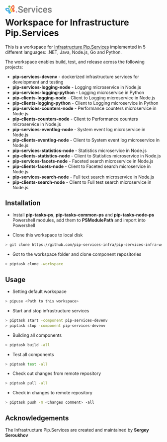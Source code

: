 # <img src="https://github.com/pip-services/pip-services/raw/master/design/Logo.png" alt="Pip.Services Logo" style="max-width:30%"> <br/> Workspace for Infrastructure Pip.Services

This is a workspace for [Infrastructure Pip.Services](https://github.com/pip-services-infra) 
implemented in 5 different languages: .NET, Java, Node.js, Go and Python.

The workspace enables build, test, and release across the following projects:

- **pip-services-devenv** - dockerized infrastructure services for development and testing
- **pip-services-logging-node** - Logging microservice in Node.js
- **pip-services-logging-python** - Logging microservice in Python
- **pip-clients-logging-node** - Client to Logging microservice in Node.js
- **pip-clients-logging-python** - Client to Logging microservice in Python
- **pip-services-counters-node** - Performance counters microservice in Node.js
- **pip-clients-counters-node** - Client to Performance counters microservice in Node.js
- **pip-services-eventlog-node** - System event log microservice in Node.js
- **pip-clients-eventlog-node** - Client to System event log microservice in Node.js
- **pip-services-statistics-node** - Statistics microservice in Node.js
- **pip-clients-statistics-node** - Client to Statistics microservice in Node.js
- **pip-services-facets-node** - Faceted search microservice in Node.js
- **pip-clients-facets-node** - Client to Faceted search microservice in Node.js
- **pip-services-search-node** - Full text search microservice in Node.js
- **pip-clients-search-node** - Client to Full test search microservice in Node.js

## Installation

- Install **pip-tasks-ps**, **pip-tasks-common-ps** and **pip-tasks-node-ps** Powershell modules, 
add them to **PSModulePath** and import into Powershell

- Clone this workspace to local disk
```bash
> git clone https://github.com/pip-services-infra/pip-services-infra-ws.git
```

- Got to the workspace folder and clone component repositories
```bash
> piptask clone -workspace
```

## Usage

- Setting default workspace
```bash
> pipuse <Path to this workspace>
```

- Start and stop infrastructure services
```bash
> piptask start -component pip-services-devenv
> piptask stop -component pip-services-devenv
```

- Building all components
```bash
> piptask build -all
```

- Test all components
``` bash
> piptask test -all
```

- Check out changes from remote repository
```bash
> piptask pull -all
```

- Check in changes to remote repository
```bash
> piptask push -m <Changes comment> -all
```

## Acknowledgements

The Infrastructure Pip.Services are created and maintained by **Sergey Seroukhov**
